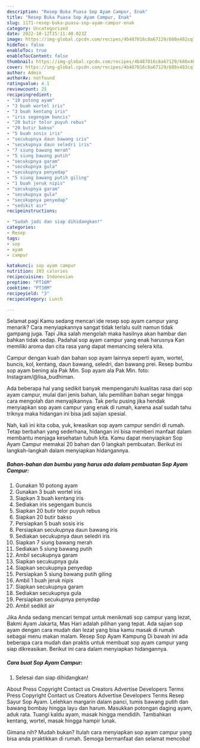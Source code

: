 ```yaml
---
description: "Resep Buka Puasa Sop Ayam Campur, Enak"
title: "Resep Buka Puasa Sop Ayam Campur, Enak"
slug: 1171-resep-buka-puasa-sop-ayam-campur-enak
category: Uncategorized
date: 2022-10-12T15:11:40.023Z
image: https://img-global.cpcdn.com/recipes/4b487016c8a67129/680x482cq70/sop-ayam-campur-foto-resep-utama.jpg
hideToc: false
enableToc: true
enableTocContent: false
thumbnail: https://img-global.cpcdn.com/recipes/4b487016c8a67129/680x482cq70/sop-ayam-campur-foto-resep-utama.jpg
cover: https://img-global.cpcdn.com/recipes/4b487016c8a67129/680x482cq70/sop-ayam-campur-foto-resep-utama.jpg
author: Admin
authorAv: notfound
ratingvalue: 4.1
reviewcount: 25
recipeingredient:
- "10 potong ayam"
- "3 buah wortel iris"
- "3 buah kentang iris"
- "iris segengam buncis"
- "20 butir telor puyuh rebus"
- "20 butir bakso"
- "5 buah sosis iris"
- "secukupnya daun bawang iris"
- "secukupnya daun seledri iris"
- "7 siung bawang merah"
- "5 siung bawang putih"
- "secukupnya garam"
- "secukupnya gula"
- "secukupnya penyedap"
- "5 siung bawang putih giling"
- "1 buah jeruk nipis"
- "secukupnya garam"
- "secukupnya gula"
- "secukupnya penyedap"
- "sedikit air"
recipeinstructions:

- "Sudah jadi dan siap dihidangkan!"
categories:
- Resep
tags:
- sop
- ayam
- campur

katakunci: sop ayam campur 
nutrition: 103 calories
recipecuisine: Indonesian
preptime: "PT16M"
cooktime: "PT30M"
recipeyield: "3"
recipecategory: Lunch

---
```



Selamat pagi Kamu sedang mencari ide resep sop ayam campur yang menarik? Cara menyiapkannya sangat tidak terlalu sulit namun tidak gampang juga. Tapi Jika salah mengolah maka hasilnya akan hambar dan bahkan tidak sedap. Padahal sop ayam campur yang enak harusnya Kan memiliki aroma dan cita rasa yang dapat memancing selera kita.


Campur dengan kuah dan bahan sop ayam lainnya seperti ayam, wortel, buncis, kol, kentang, daun bawang, seledri, dan bawang prei. Resep bumbu sop ayam bening ala Pak Min. Sop ayam ala Pak Min. foto: Instagram/@lisa_budhiman.

Ada beberapa hal yang sedikit banyak mempengaruhi kualitas rasa dari sop ayam campur, mulai dari jenis bahan, lalu pemilihan bahan segar hingga cara mengolah dan menyajikannya. Tak perlu pusing jika hendak menyiapkan sop ayam campur yang enak di rumah, karena asal sudah tahu triknya maka hidangan ini bisa jadi sajian spesial.


Nah, kali ini kita coba, yuk, kreasikan sop ayam campur sendiri di rumah. Tetap berbahan yang sederhana, hidangan ini bisa memberi manfaat dalam membantu menjaga kesehatan tubuh kita. Kamu dapat menyiapkan Sop Ayam Campur memakai 20 bahan dan 0 langkah pembuatan. Berikut ini langkah-langkah dalam menyiapkan hidangannya.

<!--inarticleads1-->

##### Bahan-bahan dan bumbu yang harus ada dalam pembuatan Sop Ayam Campur:

1. Gunakan 10 potong ayam
1. Gunakan 3 buah wortel iris
1. Siapkan 3 buah kentang iris
1. Sediakan iris segengam buncis
1. Siapkan 20 butir telor puyuh rebus
1. Siapkan 20 butir bakso
1. Persiapkan 5 buah sosis iris
1. Persiapkan secukupnya daun bawang iris
1. Sediakan secukupnya daun seledri iris
1. Siapkan 7 siung bawang merah
1. Sediakan 5 siung bawang putih
1. Ambil secukupnya garam
1. Siapkan secukupnya gula
1. Siapkan secukupnya penyedap
1. Persiapkan 5 siung bawang putih giling
1. Ambil 1 buah jeruk nipis
1. Siapkan secukupnya garam
1. Sediakan secukupnya gula
1. Persiapkan secukupnya penyedap
1. Ambil sedikit air


Jika Anda sedang mencari tempat untuk menikmati sop campur yang lezat, Bakmi Ayam Jakarta, Mas Hari adalah pilihan yang tepat. Ada sajian sop ayam dengan cara mudah dan lezat yang bisa kamu masak di rumah sebagai menu makan malam. Resep Sop Ayam Kampung Di bawah ini ada beberapa cara mudah dan praktis untuk membuat sop ayam campur yang siap dikreasikan. Berikut ini cara dalam menyiapkan hidangannya. 

<!--inarticleads2-->

##### Cara buat Sop Ayam Campur:


1. Selesai dan siap dihidangkan!

About Press Copyright Contact us Creators Advertise Developers Terms Press Copyright Contact us Creators Advertise Developers Terms Resep Sayur Sop Ayam. Lelehkan margarin dalam panci, tumis bawang putih dan bawang bombay hingga layu dan harum. Masukkan potongan daging ayam, aduk rata. Tuangi kaldu ayam, masak hingga mendidih. Tambahkan kentang, wortel, masak hingga hampir lunak. 

Gimana nih? Mudah bukan? Itulah cara menyiapkan sop ayam campur yang bisa anda praktikkan di rumah. Semoga bermanfaat dan selamat mencoba!
